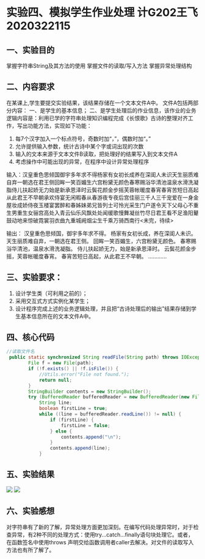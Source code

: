 # 实验四、模拟学生作业处理 计G202王飞2020322115

## 一、实验目的
掌握字符串String及其方法的使用
掌握文件的读取/写入方法
掌握异常处理结构
## 二、内容要求
在某课上,学生要提交实验结果，该结果存储在一个文本文件A中。
文件A包括两部分内容：
一、是学生的基本信息；
二、是学生处理后的作业信息，该作业的业务逻辑内容是：利用已学的字符串处理知识编程完成《长恨歌》古诗的整理对齐工作，写出功能方法，实现如下功能：

1.	每7个汉字加入一个标点符号，奇数时加“，”，偶数时加“。”
2.	允许提供输入参数，统计古诗中某个字或词出现的次数
3.	输入的文本来源于文本文件B读取，把处理好的结果写入到文本文件A
4.	考虑操作中可能出现的异常，在程序中设计异常处理程序

输入：汉皇重色思倾国御宇多年求不得杨家有女初长成养在深闺人未识天生丽质难自弃一朝选在君王侧回眸一笑百媚生六宫粉黛无颜色春寒赐浴华清池温泉水滑洗凝脂侍儿扶起娇无力始是新承恩泽时云鬓花颜金步摇芙蓉帐暖度春宵春宵苦短日高起从此君王不早朝承欢侍宴无闲暇春从春游夜专夜后宫佳丽三千人三千宠爱在一身金屋妆成娇侍夜玉楼宴罢醉和春姊妹弟兄皆列士可怜光采生门户遂令天下父母心不重生男重生女骊宫高处入青云仙乐风飘处处闻缓歌慢舞凝丝竹尽日君王看不足渔阳鼙鼓动地来惊破霓裳羽衣曲九重城阙烟尘生千乘万骑西南行<未完，待续>

输出：
汉皇重色思倾国，御宇多年求不得。
杨家有女初长成，养在深闺人未识。
天生丽质难自弃，一朝选在君王侧。
回眸一笑百媚生，六宫粉黛无颜色。
春寒赐浴华清池，温泉水滑洗凝脂。
侍儿扶起娇无力，始是新承恩泽时。
云鬓花颜金步摇，芙蓉帐暖度春宵。
春宵苦短日高起，从此君王不早朝。
…………
## 三、实验要求：
1.	设计学生类（可利用之前的）；
2.	采用交互式方式实例化某学生；
3.	设计程序完成上述的业务逻辑处理，并且把“古诗处理后的输出”结果存储到学生基本信息所在的文本文件A中。

## 四、核心代码
```Java
//读取文件名
 public static synchronized String readFile(String path) throws IOException {
        File f = new File(path);
        if (!f.exists() || !f.isFile()) {
            //Utils.error("File not found.");
            return null;
        }
        StringBuilder contents = new StringBuilder();
        try (BufferedReader bufferedReader = new BufferedReader(new FileReader(f))) {
            String line;
            boolean firstLine = true;
            while ((line = bufferedReader.readLine()) != null) {
                if (firstLine) {
                    firstLine = false;
                } else {
                    contents.append("\n");
                }
                contents.append(line);
            }

```

## 五、实验结果
<img src="作业处理1.png">
<img src="作业处理2.png">

## 六、实验感想
对字符串有了新的了解，异常处理方面更加深刻。在编写代码处理异常时，对于检查异常，有2种不同的处理方式：使用try...catch...finally语句块处理它。或者，在函数签名中使用throws 声明交给函数调用者caller去解决。对文件的读取写入方法也有所了解了。
